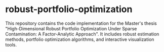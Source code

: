 # robust-portfolio-optimization
This repository contains the code implementation for the Master's thesis "High-Dimensional Robust Portfolio Optimization Under Sparse Contamination: A Factor-Analytic Approach". It includes robust estimation methods, portfolio optimization algorithms, and interactive visualization tools.
